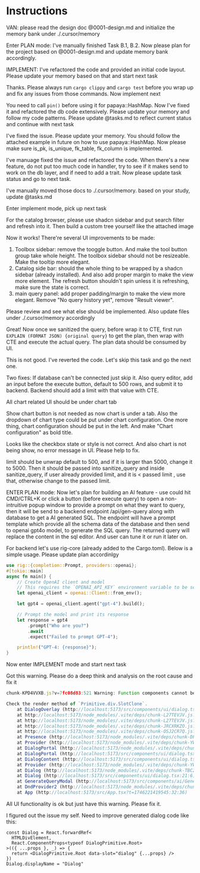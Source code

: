 # Instructions

VAN: please read the design doc @0001-design.md and initialize the memory bank under ./.cursor/memory

Enter PLAN mode: I've manually finished Task B.1, B.2. Now please plan for the project based on @0001-design.md and update memory bank accordingly.

IMPLEMENT: I've refactored the code and provided an initial code layout. Please update your memory based on that and start next task

Thanks. Please always run `cargo clippy` and `cargo test` before you wrap up and fix any issues from those commands. Now implement next

You need to call `pin()` before using it for papaya::HashMap. Now I've fixed it and refactored the db code extensively. Please update your memory and follow my code patterns. Please update @tasks.md to reflect current status and continue with next task

I've fixed the issue. Please update your memory. You should follow the attached example in future on how to use papaya::HashMap. Now please make sure is_pk, is_unique, fk_table, fk_column is implemented.

I've manuage fixed the issue and refactored the code. When there's a new feature, do not put too much code in handler, try to see if it makes send to work on the db layer, and if need to add a trait. Now please update task status and go to next task.

I've manually moved those docs to ./.cursor/memory. based on your study, update @tasks.md

Enter implement mode, pick up next task

For the catalog browser, please use shadcn sidebar and put search filter and refresh into it. Then build a custom tree yourself like the attached image


Now it works! There're several UI improvements to be made:
1. Toolbox sidebar: remove the tooggle button. And make the tool button group take whole height. The toolbox sidebar should not be resizeable. Make the tooltip more elegant.
2. Catalog side bar: should the whole thing to be wrapped by a shadcn sidebar (already installed). And also add proper margin to make the view more element. The refresh button shouldn't spin unless it is refreshing, make sure the state is correct.
3. main query panel: add proper padding/margin to make the view more elegant. Remove "No query history yet", remove "Result viewer".

Please review and see what else should be implemented. Also update files under ./.cursor/memory accordingly

Great! Now once we sanitized the query, before wrap it to CTE, first run  `EXPLAIN (FORMAT JSON) {original query}` to get the plan, then wrap with CTE and execute the actual query. The plan data should be consumed by UI.

This is not good. I've reverted the code. Let's skip this task and go the next one.

Two fixes: If database can't be connected just skip it. Also query editor, add an input before the execute button, default to 500 rows, and submit it to backend. Backend should add a limit with that value with CTE.

All chart related UI should be under chart tab

Show chart button is not needed as now chart is under a tab. Also the dropdown of chart type could be put under chart configuration. One more thing, chart configuration should be put in the left. And make "Chart configuration" as bold title.

Looks like the checkbox state or style is not correct. And also chart is not being show, no error message in UI. Please help to fix.

limit should be unwrap default to 500, and if it is larger than 5000, change it to 5000. Then it should be passed into sanitize_query and inside sanitize_query, if user already provided limit, and it is < passed limit , use that, otherwise change to the passed limit.

ENTER PLAN mode: Now let's plan for building an AI feature - use could hit CMD/CTRL+K or click a button (before execute query) to open a non-intruitive popup window to provide a prompt on what they want to query, then it will be send to a backend endpoint /api/gen-query along with database to get a AI generated SQL. The endpoint will have a prompt template which provide all the schema data of the database and then send to openai gpt4o model, to generate the SQL query. The returned query will replace the content in the sql editor. And user can tune it or run it later on.

For backend let's use rig-core (already added to the Cargo.toml). Below is a simple usage. Please update plan accordinlgy
```rust
use rig::{completion::Prompt, providers::openai};
#[tokio::main]
async fn main() {
    // Create OpenAI client and model
    // This requires the `OPENAI_API_KEY` environment variable to be set.
    let openai_client = openai::Client::from_env();

    let gpt4 = openai_client.agent("gpt-4").build();

    // Prompt the model and print its response
    let response = gpt4
        .prompt("Who are you?")
        .await
        .expect("Failed to prompt GPT-4");

    println!("GPT-4: {response}");
}
```

Now enter IMPLEMENT mode and start next task

Got this warning. Please do a deep think and analysis on the root cause and fix it
```js
chunk-KPD4VVXB.js?v=7fc08d83:521 Warning: Function components cannot be given refs. Attempts to access this ref will fail. Did you mean to use React.forwardRef()?

Check the render method of `Primitive.div.SlotClone`.
    at DialogOverlay (http://localhost:5173/src/components/ui/dialog.tsx:61:3)
    at http://localhost:5173/node_modules/.vite/deps/chunk-L27TEVJV.js?v=7fc08d83:79:13
    at http://localhost:5173/node_modules/.vite/deps/chunk-L27TEVJV.js?v=7fc08d83:56:13
    at http://localhost:5173/node_modules/.vite/deps/chunk-JRCXRKZO.js?v=7fc08d83:43:13
    at http://localhost:5173/node_modules/.vite/deps/chunk-OSJ2CR7Q.js?v=7fc08d83:260:22
    at Presence (http://localhost:5173/node_modules/.vite/deps/chunk-DPDODI5M.js?v=7fc08d83:24:11)
    at Provider (http://localhost:5173/node_modules/.vite/deps/chunk-YWN3V753.js?v=7fc08d83:48:15)
    at DialogPortal (http://localhost:5173/node_modules/.vite/deps/chunk-TBC2FIAX.js?v=7fc08d83:110:11)
    at DialogPortal (http://localhost:5173/src/components/ui/dialog.tsx:41:6)
    at DialogContent (http://localhost:5173/src/components/ui/dialog.tsx:86:3)
    at Provider (http://localhost:5173/node_modules/.vite/deps/chunk-YWN3V753.js?v=7fc08d83:48:15)
    at Dialog (http://localhost:5173/node_modules/.vite/deps/chunk-TBC2FIAX.js?v=7fc08d83:50:5)
    at Dialog (http://localhost:5173/src/components/ui/dialog.tsx:21:6)
    at GenerateQueryModal (http://localhost:5173/src/components/ai/GenerateQueryModal.tsx?t=1746219473987:33:36)
    at DndProvider2 (http://localhost:5173/node_modules/.vite/deps/chunk-N7SF7J5U.js?v=7fc08d83:2176:27)
    at App (http://localhost:5173/src/App.tsx?t=1746221419545:32:36)
```

All UI functionality is ok but just have this warning. Please fix it.

I figured out the issue my self. Need to improve generated dialog code like this:

```tsx
const Dialog = React.forwardRef<
  HTMLDivElement,
  React.ComponentProps<typeof DialogPrimitive.Root>
>(({ ...props }, _) => {
  return <DialogPrimitive.Root data-slot="dialog" {...props} />
})
Dialog.displayName = "Dialog"
```
